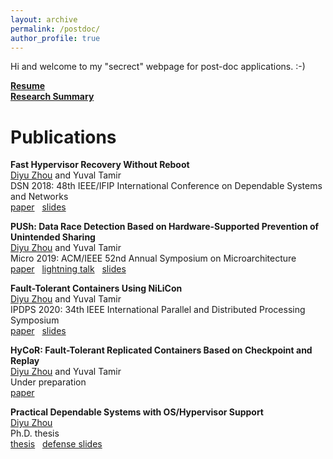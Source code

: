 ```yaml
---
layout: archive
permalink: /postdoc/
author_profile: true
---
```


Hi and welcome to my "secrect" webpage for post-doc applications. :-)

**[Resume](/files/resume.pdf)** \
**[Research Summary](/files/research-summary.pdf)** 


Publications
======
**Fast Hypervisor Recovery Without Reboot** \
<ins>Diyu Zhou</ins> and Yuval Tamir \
DSN 2018:  48th IEEE/IFIP International Conference on Dependable Systems and Networks \
<i class="fas fa-file-pdf" aria-hidden="true"></i> [paper](/files/dsn18.pdf) 
&nbsp; <i class="fas fa-file-powerpoint"></i> [slides](/files/dsn18.pptx)

**PUSh: Data Race Detection Based on Hardware-Supported Prevention of Unintended Sharing** \
<ins>Diyu Zhou</ins> and Yuval Tamir \
Micro 2019: ACM/IEEE 52nd Annual Symposium on Microarchitecture \
<i class="fas fa-file-pdf" aria-hidden="true"></i> [paper](/files/micro19.pdf) 
&nbsp; <i class="fab fa-youtube"></i> [lightning talk](https://www.youtube.com/watch?v=O-V7_GvdpW8)
&nbsp; <i class="fas fa-file-powerpoint"></i> [slides](/files/micro19.pptx)

**Fault-Tolerant Containers Using NiLiCon** \
<ins>Diyu Zhou</ins> and Yuval Tamir \
IPDPS 2020: 34th IEEE International Parallel and Distributed Processing Symposium \
<i class="fas fa-file-pdf" aria-hidden="true"></i> [paper](/files/ipdps20.pdf) 
&nbsp; <i class="fas fa-file-powerpoint"></i> [slides](/files/ipdps20.pptx)

**HyCoR: Fault-Tolerant Replicated Containers Based on Checkpoint and Replay** \
<ins>Diyu Zhou</ins> and Yuval Tamir \
Under preparation \
<i class="fas fa-file-pdf" aria-hidden="true"></i> [paper](/files/hycor.pdf) 

**Practical Dependable Systems with OS/Hypervisor Support** \
<ins>Diyu Zhou</ins> \
Ph.D. thesis \
<i class="fas fa-file-pdf" aria-hidden="true"></i> [thesis](/files/thesis.pdf) 
&nbsp; <i class="fas fa-file-powerpoint"></i> [defense slides](/files/defense.pptx)

